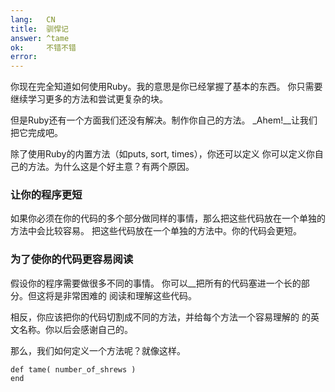 ```yaml
---
lang:   CN
title:  驯悍记
answer: ^tame
ok:     不错不错
error:
---
```


你现在完全知道如何使用Ruby。我的意思是你已经掌握了基本的东西。
你只需要继续学习更多的方法和尝试更复杂的块。

但是Ruby还有一个方面我们还没有解决。制作你自己的方法。
_Ahem!__让我们把它完成吧。

除了使用Ruby的内置方法（如puts, sort, times），你还可以定义
你可以定义你自己的方法。为什么这是个好主意？有两个原因。

### 让你的程序更短
如果你必须在你的代码的多个部分做同样的事情，那么把这些代码放在一个单独的方法中会比较容易。
把这些代码放在一个单独的方法中。你的代码会更短。

### 为了使你的代码更容易阅读
假设你的程序需要做很多不同的事情。
你可以__把所有的代码塞进一个长的部分。但这将是非常困难的
阅读和理解这些代码。

相反，你应该把你的代码切割成不同的方法，并给每个方法一个容易理解的
的英文名称。你以后会感谢自己的。

那么，我们如何定义一个方法呢？就像这样。

    def tame( number_of_shrews )
    end



